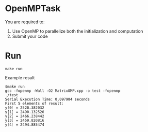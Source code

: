# OpenMPTask

You are required to:

1. Use OpenMP to parallelize both the initialization and computation
2. Submit your code


# Run 

```
make run
```

Example result
```
$make run
gcc -fopenmp -Wall -O2 MatrixOMP.cpp -o test -fopenmp
./test
Serial Execution Time: 0.097904 seconds
First 5 elements of result:
y[0] = 2520.382032
y[1] = 2490.132520
y[2] = 2466.238442
y[3] = 2459.820816
y[4] = 2494.885474
```
